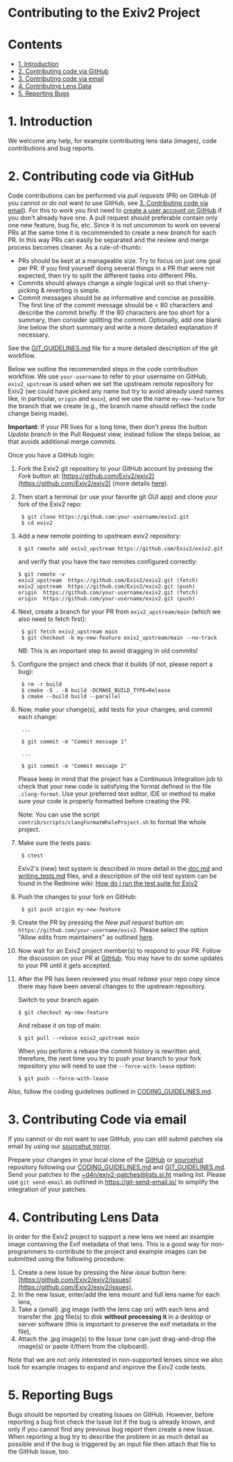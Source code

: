 Contributing to the Exiv2 Project
======================

# Contents #

* [1. Introduction](#1-introduction)
* [2. Contributing code via GitHub](#2-contributing-code-via-github)
* [3. Contributing code via email](#3-contributing-code-via-email)
* [4. Contributing Lens Data](#4-contributing-lens-data)
* [5. Reporting Bugs](#5-reporting-bugs)

# 1. Introduction #

We welcome any help, for example contributing lens data (images), code contributions and bug reports.

# 2. Contributing code via GitHub #

Code contributions can be performed via *pull requests* (PR) on GitHub (if you cannot or do not want to use GitHub, see [3. Contributing code via email](#3-contributing-code-via-email)).
For this to work you first need to [create a user account on GitHub](https://help.github.com/articles/signing-up-for-a-new-github-account/) if you don't already have one.
A pull request should preferable contain only one new feature, bug fix, etc. Since it is not uncommon to work on several PRs at the same time
it is recommended to create a new _branch_ for each PR. In this way PRs can easily be separated and the review and merge process becomes cleaner.
As a rule-of-thumb:

- PRs should be kept at a manageable size. Try to focus on just one goal per PR. If you find yourself doing several things in a PR that were not expected,
  then try to split the different tasks into different PRs.
- Commits should always change a *single* logical unit so that cherry-picking & reverting is simple.
- Commit messages should be as informative and concise as possible. The first line of the commit message should be < 80 characters and
  describe the commit briefly. If the 80 characters are too short for a summary, then consider splitting the commit. Optionally, add one blank line
  below the short summary and write a more detailed explanation if necessary.

See the [GIT_GUIDELINES.md](git_guidelines.md) file for a more detailed description of the git workflow.

Below we outline the recommended steps in the code contribution workflow. We use `your-username` to refer to your username on GitHub, `exiv2_upstream` is used when we
set the upstream remote repository for Exiv2 (we could have picked any name but try to avoid already used names like, in particular, `origin` and `main`), and
we use the name `my-new-feature` for the branch that we create (e.g., the branch name should reflect the code change being made).

**Important**: If your PR lives for a long time, then don't press the button _Update branch_ in the Pull Request view, instead follow the steps below, as
that avoids additional merge commits.

Once you have a GitHub login:

1. Fork the Exiv2 git repository to your GitHub account by pressing the _Fork_ button at: [https://github.com/Exiv2/exiv2](https://github.com/Exiv2/exiv2)
(more details [here](https://guides.github.com/activities/forking/)).

2. Then start a terminal (or use your favorite git GUI app) and clone your fork of the Exiv2 repo:

        $ git clone https://github.com:your-username/exiv2.git
        $ cd exiv2

3.  Add a new remote pointing to upstream exiv2 repository:

        $ git remote add exiv2_upstream https://github.com/Exiv2/exiv2.git

    and verify that you have the two remotes configured correctly:

        $ git remote -v
        exiv2_upstream  https://github.com/Exiv2/exiv2.git (fetch)
        exiv2_upstream  https://github.com/Exiv2/exiv2.git (push)
        origin  https://github.com/your-username/exiv2.git (fetch)
        origin  https://github.com/your-username/exiv2.git (push)

4. Next, create a branch for your PR from `exiv2_upstream/main` (which we also need to fetch first):

        $ git fetch exiv2_upstream main
        $ git checkout -b my-new-feature exiv2_upstream/main --no-track

    NB: This is an important step to avoid dragging in old commits!

5. Configure the project and check that it builds (if not, please report a bug):

        $ rm -r build
        $ cmake -S . -B build -DCMAKE_BUILD_TYPE=Release
        $ cmake --build build --parallel

6. Now, make your change(s), add tests for your changes, and commit each change:

        ...
    
        $ git commit -m "Commit message 1"
    
        ...
    
        $ git commit -m "Commit message 2"

   Please keep in mind that the project has a Continuous Integration job to check that your new code is satisfying the
   format defined in the file `.clang-format`. Use your preferred text editor, IDE or method to make sure your code is
   properly formatted before creating the PR.

   Note: You can use the script `contrib/scripts/clangFormatWholeProject.sh` to format the whole project.

7. Make sure the tests pass:

        $ ctest

    Exiv2's (new) test system is described in more detail in the [doc.md](tests/doc.md) and [writing_tests.md](tests/writing_tests.md) files, and a description of the old
    test system can be found in the Redmine wiki: [How do I run the test suite for Exiv2](http://dev.exiv2.org/projects/exiv2/wiki/How_do_I_run_the_test_suite_for_Exiv2)

8. Push the changes to your fork on GitHub:

        $ git push origin my-new-feature

9. Create the PR by pressing the _New pull request_ button on: `https://github.com/your-username/exiv2`. Please select the option "Allow edits from maintainers" as outlined
   [here](https://help.github.com/en/articles/allowing-changes-to-a-pull-request-branch-created-from-a-fork).

10. Now wait for an Exiv2 project member(s) to respond to your PR. Follow the discussion on your PR at [GitHub](https://github.com/Exiv2/exiv2/pulls).
    You may have to do some updates to your PR until it gets accepted.

11. After the PR has been reviewed you must _rebase_ your repo copy since there may have been several changes to the upstream repository.

    Switch to your branch again

        $ git checkout my-new-feature

    And rebase it on top of main:

        $ git pull --rebase exiv2_upstream main

    When you perform a rebase the commit history is rewritten and, therefore, the next time you try to push your branch to your fork repository you will need to use
    the `--force-with-lease` option:

        $ git push --force-with-lease

Also, follow the coding guidelines outlined in [CODING_GUIDELINES.md](CODING_GUIDELINES.md).

# 3. Contributing Code via email #

If you cannot or do not want to use GitHub, you can still submit patches via email by using our [sourcehut mirror](https://git.sr.ht/~d4n/exiv2).

Prepare your changes in your local clone of the [GitHub](https://github.com/Exiv2/exiv2.git) or [sourcehut](https://git.sr.ht/~d4n/exiv2) repository following our
[CODING_GUIDELINES.md](CODING_GUIDELINES.md) and [GIT_GUIDELINES.md](git_guidelines.md). Send your patches to the
[~d4n/exiv2-patches@lists.sr.ht](mailto:~d4n/exiv2-patches@lists.sr.ht) mailing list. Please use `git send-email` as outlined in https://git-send-email.io/ to
simplify the integration of your patches.

# 4. Contributing Lens Data #

In order for the Exiv2 project to support a new lens we need an example image containing the Exif metadata of that lens. This is a good way for
non-programmers to contribute to the project and example images can be submitted using the following procedure:

1. Create a new Issue by pressing the _New issue_ button here: [https://github.com/Exiv2/exiv2/issues](https://github.com/Exiv2/exiv2/issues),
2. In the new Issue, enter/add the lens mount and full lens name for each lens,
3. Take a (small) .jpg image (with the lens cap on) with each lens and transfer the .jpg file(s) to disk __without processing it__ in a desktop or server software (this is important to preserve the exif metadata in the file),
4. Attach the .jpg image(s) to the Issue (one can just drag-and-drop the image(s) or paste it/them from the clipboard).

Note that we are not only interested in non-supported lenses since we also look for example images to expand and improve the Exiv2 code tests.

# 5. Reporting Bugs #

Bugs should be reported by creating Issues on GitHub. However, before reporting a bug first check the Issue list if the bug is already known, and only if you cannot find any previous bug report
then create a new Issue. When reporting a bug try to describe the problem in as much detail as possible and if the bug is triggered by an input file then attach that file to the GitHub Issue, too.
